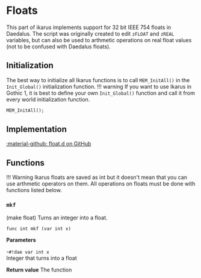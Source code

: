 # Floats
This part of ikarus implements support for 32 bit IEEE 754 floats in Daedalus. The script was originally created to edit `zFLOAT` and `zREAL` variables, but can also be used to arthmetic operations on real float values (not to be confused with Daedalus floats).

## Initialization
The best way to initialize all Ikarus functions is to call `MEM_InitAll()` in the `Init_Global()` initialization function. 
!!! warning
    If you want to use Ikarus in Gothic 1, it is best to define your own `Init_Global()` function and call it from every world initialization function.

```dae
MEM_InitAll();
```

## Implementation
[:material-github: float.d on GitHub](https://github.com/Lehona/Ikarus/blob/master/float.d)

## Functions
!!! Warning
    Ikarus floats are saved as int but it doesn't mean that you can use arthmetic operators on them. All operations on floats must be done with functions listed below.

### `mkf`
(make float) Turns an integer into a float.
```dae
func int mkf (var int x)
```
**Parameters**

-`#!dae var int x`  
    Integer that turns into a float

**Return value**
The function 